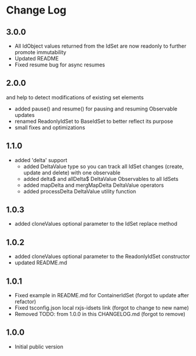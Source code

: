# Change Log

## 3.0.0
- All IdObject values returned from the IdSet are now readonly to further promote immutability
- Updated README
- Fixed resume bug for async resumes

## 2.0.0
  and help to detect modifications of existing set elements
- added pause() and resume() for pausing and resuming Observable updates
- renamed ReadonlyIdSet to BaseIdSet to better reflect its purpose
- small fixes and optimizations

## 1.1.0
- added 'delta' support
  - added DeltaValue type so you can track all IdSet changes (create, update and delete) with one observable
  - added delta$ and allDelta$ DeltaValue Observables to all IdSets
  - added mapDelta and mergMapDelta DeltaValue operators
  - added processDelta DeltaValue utility function

## 1.0.3
- added cloneValues optional parameter to the IdSet replace method

## 1.0.2
- added cloneValues optional parameter to the ReadonlyIdSet constructor
- updated README.md

## 1.0.1
- Fixed example in README.md for ContainerIdSet (forgot to update after refactor)
- Fixed tsconfig.json local rxjs-idsets link (forgot to change to new name)
- Removed TODO: from 1.0.0 in this CHANGELOG.md (forgot to remove)

## 1.0.0
- Initial public version
